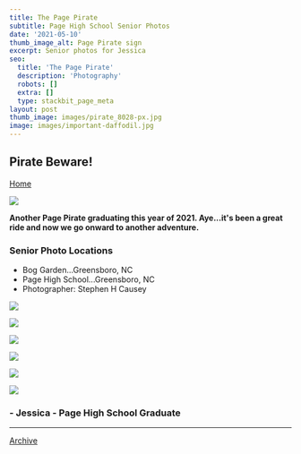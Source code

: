 ```yaml
---
title: The Page Pirate
subtitle: Page High School Senior Photos
date: '2021-05-10'
thumb_image_alt: Page Pirate sign
excerpt: Senior photos for Jessica
seo:
  title: 'The Page Pirate'
  description: 'Photography'
  robots: []
  extra: []
  type: stackbit_page_meta
layout: post
thumb_image: images/pirate_8028-px.jpg
image: images/important-daffodil.jpg
---
```



## Pirate Beware!

<!--more-->

[Home](/)

![](/images/jes\_8048-800px.jpg)

**Another Page Pirate graduating this year of 2021. Aye...it's been a great ride and now we go onward to another adventure.**

### Senior Photo Locations

*   Bog Garden...Greensboro, NC
*   Page High School...Greensboro, NC
*   Photographer: Stephen H Causey

![](/images/jes\_8051-800px.jpg)

![](/images/jes\_8034-800px.jpg)

![](/images/shc\_8065-800.jpg)

![](/images/jes\_8021-800px.jpg)

![](/images/jes\_8061-800px.jpg)

![](/images/jes\_8042-800px.jpg)

### - Jessica - Page High School Graduate

***
[Archive](/docs/archive/)
